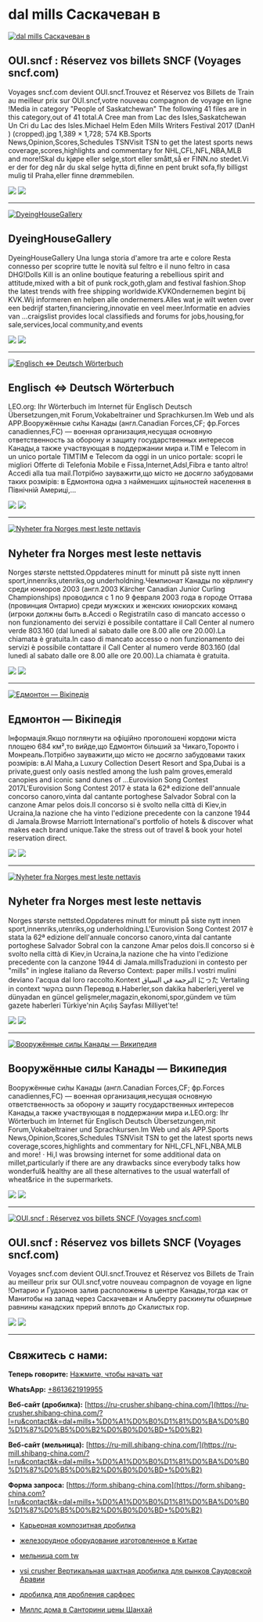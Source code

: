 # dal mills Саскачеван в

<a href="https://swt.shibang-china.com/?l=ru&img&k=dal+mills+%D0%A1%D0%B0%D1%81%D0%BA%D0%B0%D1%87%D0%B5%D0%B2%D0%B0%D0%BD+%D0%B2" target="_blank">![dal mills Саскачеван в](http://static.shibang-china.com/all-800x300/822.jpg)</a>

## OUI.sncf : R&#233;servez vos billets SNCF (Voyages sncf.com)
Voyages sncf.com devient OUI.sncf.Trouvez et R&#233;servez vos Billets de Train au meilleur prix sur OUI.sncf,votre nouveau compagnon de voyage en ligne !Media in category &quot;People of Saskatchewan&quot; The following 41 files are in this category,out of 41 total.A Cree man from Lac des Isles,Saskatchewan Un Cri du Lac des Isles.Michael Helm Eden Mills Writers Festival 2017 (DanH ) (cropped).jpg 1,389 &#215; 1,728; 574 KB.Sports News,Opinion,Scores,Schedules TSNVisit TSN to get the latest sports news coverage,scores,highlights and commentary for NHL,CFL,NFL,NBA,MLB and more!Skal du kj&#248;pe eller selge,stort eller sm&#229;tt,s&#229; er FINN.no stedet.Vi er der for deg n&#229;r du skal selge hytta di,finne en pent brukt sofa,fly billigst mulig til Praha,eller finne dr&#248;mmebilen.


<a href="https://whatsapp.shibangsoft.com/WhatsApp.php" target="_blank" title="WhatsApp">![](http://static.shibang-china.com/icon/whatsapp.png)</a> <a href="https://swt.shibang-china.com/?l=ru&icon&k=dal+mills+%D0%A1%D0%B0%D1%81%D0%BA%D0%B0%D1%87%D0%B5%D0%B2%D0%B0%D0%BD+%D0%B2" target="_blank">![](http://static.shibang-china.com/icon/chat-ru.png)</a>

---

<a href="https://swt.shibang-china.com/?l=ru&img&k=dal+mills+%D0%A1%D0%B0%D1%81%D0%BA%D0%B0%D1%87%D0%B5%D0%B2%D0%B0%D0%BD+%D0%B2" target="_blank">![DyeingHouseGallery](http://static.shibang-china.com/all-800x300/1340.jpg)</a>

## DyeingHouseGallery
DyeingHouseGallery Una lunga storia d'amore tra arte e colore Resta connesso per scoprire tutte le novit&#224; sul feltro e il nuno feltro in casa DHG!Dolls Kill is an online boutique featuring a rebellious spirit and attitude,mixed with a bit of punk rock,goth,glam and festival fashion.Shop the latest trends with free shipping worldwide.KVKOndernemen begint bij KVK.Wij informeren en helpen alle ondernemers.Alles wat je wilt weten over een bedrijf starten,financiering,innovatie en veel meer.Informatie en advies van …craigslist provides local classifieds and forums for jobs,housing,for sale,services,local community,and events


<a href="https://whatsapp.shibangsoft.com/WhatsApp.php" target="_blank" title="WhatsApp">![](http://static.shibang-china.com/icon/whatsapp.png)</a> <a href="https://swt.shibang-china.com/?l=ru&icon&k=dal+mills+%D0%A1%D0%B0%D1%81%D0%BA%D0%B0%D1%87%D0%B5%D0%B2%D0%B0%D0%BD+%D0%B2" target="_blank">![](http://static.shibang-china.com/icon/chat-ru.png)</a>

---

<a href="https://swt.shibang-china.com/?l=ru&img&k=dal+mills+%D0%A1%D0%B0%D1%81%D0%BA%D0%B0%D1%87%D0%B5%D0%B2%D0%B0%D0%BD+%D0%B2" target="_blank">![Englisch ⇔ Deutsch W&#246;rterbuch](http://static.shibang-china.com/all-800x300/1319.jpg)</a>

## Englisch ⇔ Deutsch W&#246;rterbuch
LEO.org: Ihr W&#246;rterbuch im Internet f&#252;r Englisch Deutsch &#220;bersetzungen,mit Forum,Vokabeltrainer und Sprachkursen.Im Web und als APP.Вооружённые си́лы Канады (англ.Canadian Forces,CF; фр.Forces canadiennes,FC) — военная организация,несущая основную ответственность за оборону и защиту государственных интересов Канады,а также участвующая в поддержании мира и.TIM e Telecom in un unico portale TIMTIM e Telecom da oggi in un unico portale: scopri le migliori Offerte di Telefonia Mobile e Fissa,Internet,Adsl,Fibra e tanto altro! Accedi alla tua mail.Потрібно зауважити,що місто не досягло забудовами таких розмірів: в Едмонтона одна з найменших щільностей населення в Північній Америці,…


<a href="https://whatsapp.shibangsoft.com/WhatsApp.php" target="_blank" title="WhatsApp">![](http://static.shibang-china.com/icon/whatsapp.png)</a> <a href="https://swt.shibang-china.com/?l=ru&icon&k=dal+mills+%D0%A1%D0%B0%D1%81%D0%BA%D0%B0%D1%87%D0%B5%D0%B2%D0%B0%D0%BD+%D0%B2" target="_blank">![](http://static.shibang-china.com/icon/chat-ru.png)</a>

---

<a href="https://swt.shibang-china.com/?l=ru&img&k=dal+mills+%D0%A1%D0%B0%D1%81%D0%BA%D0%B0%D1%87%D0%B5%D0%B2%D0%B0%D0%BD+%D0%B2" target="_blank">![Nyheter fra Norges mest leste nettavis](http://static.shibang-china.com/all-800x300/415.jpg)</a>

## Nyheter fra Norges mest leste nettavis
Norges st&#248;rste nettsted.Oppdateres minutt for minutt p&#229; siste nytt innen sport,innenriks,utenriks,og underholdning.Чемпионат Канады по кёрлингу среди юниоров 2003 (англ.2003 K&#228;rcher Canadian Junior Curling Championships) проводился с 1 по 9 февраля 2003 года в городе Оттава (провинция Онтарио) среди мужских и женских юниорских команд (игроки должны быть в.Accedi o RegistratiIn caso di mancato accesso o non funzionamento dei servizi &#232; possibile contattare il Call Center al numero verde 803.160 (dal luned&#236; al sabato dalle ore 8.00 alle ore 20.00).La chiamata &#232; gratuita.In caso di mancato accesso o non funzionamento dei servizi &#232; possibile contattare il Call Center al numero verde 803.160 (dal luned&#236; al sabato dalle ore 8.00 alle ore 20.00).La chiamata &#232; gratuita.


<a href="https://whatsapp.shibangsoft.com/WhatsApp.php" target="_blank" title="WhatsApp">![](http://static.shibang-china.com/icon/whatsapp.png)</a> <a href="https://swt.shibang-china.com/?l=ru&icon&k=dal+mills+%D0%A1%D0%B0%D1%81%D0%BA%D0%B0%D1%87%D0%B5%D0%B2%D0%B0%D0%BD+%D0%B2" target="_blank">![](http://static.shibang-china.com/icon/chat-ru.png)</a>

---

<a href="https://swt.shibang-china.com/?l=ru&img&k=dal+mills+%D0%A1%D0%B0%D1%81%D0%BA%D0%B0%D1%87%D0%B5%D0%B2%D0%B0%D0%BD+%D0%B2" target="_blank">![Едмонтон — Вікіпедія](http://static.shibang-china.com/all-800x300/1185.jpg)</a>

## Едмонтон — Вікіпедія
Інформація.Якщо поглянути на офіційно проголошені кордони міста площею 684 км&#178;,то вийде,що Едмонтон більший за Чикаго,Торонто і Монреаль.Потрібно зауважити,що місто не досягло забудовами таких розмірів: в.Al Maha,a Luxury Collection Desert Resort and Spa,Dubai is a private,guest only oasis nestled among the lush palm groves,emerald canopies and iconic sand dunes of …Eurovision Song Contest 2017L'Eurovision Song Contest 2017 &#232; stata la 62&#170; edizione dell'annuale concorso canoro,vinta dal cantante portoghese Salvador Sobral con la canzone Amar pelos dois.Il concorso si &#232; svolto nella citt&#224; di Kiev,in Ucraina,la nazione che ha vinto l'edizione precedente con la canzone 1944 di Jamala.Browse Marriott International's portfolio of hotels &amp; discover what makes each brand unique.Take the stress out of travel &amp; book your hotel reservation direct.


<a href="https://whatsapp.shibangsoft.com/WhatsApp.php" target="_blank" title="WhatsApp">![](http://static.shibang-china.com/icon/whatsapp.png)</a> <a href="https://swt.shibang-china.com/?l=ru&icon&k=dal+mills+%D0%A1%D0%B0%D1%81%D0%BA%D0%B0%D1%87%D0%B5%D0%B2%D0%B0%D0%BD+%D0%B2" target="_blank">![](http://static.shibang-china.com/icon/chat-ru.png)</a>

---

<a href="https://swt.shibang-china.com/?l=ru&img&k=dal+mills+%D0%A1%D0%B0%D1%81%D0%BA%D0%B0%D1%87%D0%B5%D0%B2%D0%B0%D0%BD+%D0%B2" target="_blank">![Nyheter fra Norges mest leste nettavis](http://static.shibang-china.com/all-800x300/728.jpg)</a>

## Nyheter fra Norges mest leste nettavis
Norges st&#248;rste nettsted.Oppdateres minutt for minutt p&#229; siste nytt innen sport,innenriks,utenriks,og underholdning.L'Eurovision Song Contest 2017 &#232; stata la 62&#170; edizione dell'annuale concorso canoro,vinta dal cantante portoghese Salvador Sobral con la canzone Amar pelos dois.Il concorso si &#232; svolto nella citt&#224; di Kiev,in Ucraina,la nazione che ha vinto l'edizione precedente con la canzone 1944 di Jamala.millsTraduzioni in contesto per &quot;mills&quot; in inglese italiano da Reverso Context: paper mills.I vostri mulini deviano l'acqua dal loro raccolto.Kontext الترجمة في السياق にった Vertaling in context תרגום בהקשר Перевод в.Haberler,son dakika haberleri,yerel ve d&#252;nyadan en g&#252;ncel gelişmeler,magazin,ekonomi,spor,g&#252;ndem ve t&#252;m gazete haberleri T&#252;rkiye'nin A&#231;ılış Sayfası Milliyet'te!


<a href="https://whatsapp.shibangsoft.com/WhatsApp.php" target="_blank" title="WhatsApp">![](http://static.shibang-china.com/icon/whatsapp.png)</a> <a href="https://swt.shibang-china.com/?l=ru&icon&k=dal+mills+%D0%A1%D0%B0%D1%81%D0%BA%D0%B0%D1%87%D0%B5%D0%B2%D0%B0%D0%BD+%D0%B2" target="_blank">![](http://static.shibang-china.com/icon/chat-ru.png)</a>

---

<a href="https://swt.shibang-china.com/?l=ru&img&k=dal+mills+%D0%A1%D0%B0%D1%81%D0%BA%D0%B0%D1%87%D0%B5%D0%B2%D0%B0%D0%BD+%D0%B2" target="_blank">![Вооружённые силы Канады — Википедия](http://static.shibang-china.com/all-800x300/633.jpg)</a>

## Вооружённые силы Канады — Википедия
Вооружённые си́лы Канады (англ.Canadian Forces,CF; фр.Forces canadiennes,FC) — военная организация,несущая основную ответственность за оборону и защиту государственных интересов Канады,а также участвующая в поддержании мира и.LEO.org: Ihr W&#246;rterbuch im Internet f&#252;r Englisch Deutsch &#220;bersetzungen,mit Forum,Vokabeltrainer und Sprachkursen.Im Web und als APP.Sports News,Opinion,Scores,Schedules TSNVisit TSN to get the latest sports news coverage,scores,highlights and commentary for NHL,CFL,NFL,NBA,MLB and more!&nbsp;&#0183;&#32;Hi,I was browsing internet for some additional data on millet,particularly if there are any drawbacks since everybody talks how wonderful&amp; healthy are all these alternatives to the usual waterfall of wheat&amp;rice in the supermarkets.


<a href="https://whatsapp.shibangsoft.com/WhatsApp.php" target="_blank" title="WhatsApp">![](http://static.shibang-china.com/icon/whatsapp.png)</a> <a href="https://swt.shibang-china.com/?l=ru&icon&k=dal+mills+%D0%A1%D0%B0%D1%81%D0%BA%D0%B0%D1%87%D0%B5%D0%B2%D0%B0%D0%BD+%D0%B2" target="_blank">![](http://static.shibang-china.com/icon/chat-ru.png)</a>

---

<a href="https://swt.shibang-china.com/?l=ru&img&k=dal+mills+%D0%A1%D0%B0%D1%81%D0%BA%D0%B0%D1%87%D0%B5%D0%B2%D0%B0%D0%BD+%D0%B2" target="_blank">![OUI.sncf : R&#233;servez vos billets SNCF (Voyages sncf.com)](http://static.shibang-china.com/all-800x300/456.jpg)</a>

## OUI.sncf : R&#233;servez vos billets SNCF (Voyages sncf.com)
Voyages sncf.com devient OUI.sncf.Trouvez et R&#233;servez vos Billets de Train au meilleur prix sur OUI.sncf,votre nouveau compagnon de voyage en ligne !Онтарио и Гудзонов залив расположены в центре Канады,тогда как от Манитобы на запад через Саскачеван и Альберту раскинуты обширные равнины канадских прерий вплоть до Скалистых гор.

<a href="https://whatsapp.shibangsoft.com/WhatsApp.php" target="_blank" title="WhatsApp">![](http://static.shibang-china.com/icon/whatsapp.png)</a> <a href="https://swt.shibang-china.com/?l=ru&icon&k=dal+mills+%D0%A1%D0%B0%D1%81%D0%BA%D0%B0%D1%87%D0%B5%D0%B2%D0%B0%D0%BD+%D0%B2" target="_blank">![](http://static.shibang-china.com/icon/chat-ru.png)</a>

---
## Свяжитесь с нами:

**Теперь говорите:** [Нажмите, чтобы начать чат](https://swt.shibang-china.com?l=ru&contact&k=dal+mills+%D0%A1%D0%B0%D1%81%D0%BA%D0%B0%D1%87%D0%B5%D0%B2%D0%B0%D0%BD+%D0%B2)

**WhatsApp:**  [+8613621919955](https://whatsapp.shibangsoft.com/WhatsApp.php)

**Веб-сайт (дробилка):** [https://ru-crusher.shibang-china.com/](https://ru-crusher.shibang-china.com/?l=ru&contact&k=dal+mills+%D0%A1%D0%B0%D1%81%D0%BA%D0%B0%D1%87%D0%B5%D0%B2%D0%B0%D0%BD+%D0%B2)

**Веб-сайт (мельница):** [https://ru-mill.shibang-china.com/](https://ru-mill.shibang-china.com/?l=ru&contact&k=dal+mills+%D0%A1%D0%B0%D1%81%D0%BA%D0%B0%D1%87%D0%B5%D0%B2%D0%B0%D0%BD+%D0%B2)

**Форма запроса:** [https://form.shibang-china.com](https://form.shibang-china.com?l=ru&contact&k=dal+mills+%D0%A1%D0%B0%D1%81%D0%BA%D0%B0%D1%87%D0%B5%D0%B2%D0%B0%D0%BD+%D0%B2)

* [Карьерная композитная дробилка](../125/%D0%9A%D0%B0%D1%80%D1%8C%D0%B5%D1%80%D0%BD%D0%B0%D1%8F%20%D0%BA%D0%BE%D0%BC%D0%BF%D0%BE%D0%B7%D0%B8%D1%82%D0%BD%D0%B0%D1%8F%20%D0%B4%D1%80%D0%BE%D0%B1%D0%B8%D0%BB%D0%BA%D0%B0.md)

* [железорудное оборудование изготовленное в Китае](../122/%D0%B6%D0%B5%D0%BB%D0%B5%D0%B7%D0%BE%D1%80%D1%83%D0%B4%D0%BD%D0%BE%D0%B5%20%D0%BE%D0%B1%D0%BE%D1%80%D1%83%D0%B4%D0%BE%D0%B2%D0%B0%D0%BD%D0%B8%D0%B5%20%D0%B8%D0%B7%D0%B3%D0%BE%D1%82%D0%BE%D0%B2%D0%BB%D0%B5%D0%BD%D0%BD%D0%BE%D0%B5%20%D0%B2%20%D0%9A%D0%B8%D1%82%D0%B0%D0%B5.md)

* [мельница com tw](../124/%D0%BC%D0%B5%D0%BB%D1%8C%D0%BD%D0%B8%D1%86%D0%B0%20com%20tw.md)

* [vsi crusher Вертикальная шахтная дробилка для рынков Саудовской Аравии](../123/vsi%20crusher%20%D0%92%D0%B5%D1%80%D1%82%D0%B8%D0%BA%D0%B0%D0%BB%D1%8C%D0%BD%D0%B0%D1%8F%20%D1%88%D0%B0%D1%85%D1%82%D0%BD%D0%B0%D1%8F%20%D0%B4%D1%80%D0%BE%D0%B1%D0%B8%D0%BB%D0%BA%D0%B0%20%D0%B4%D0%BB%D1%8F%20%D1%80%D1%8B%D0%BD%D0%BA%D0%BE%D0%B2%20%D0%A1%D0%B0%D1%83%D0%B4%D0%BE%D0%B2%D1%81%D0%BA%D0%BE%D0%B9%20%D0%90%D1%80%D0%B0%D0%B2%D0%B8%D0%B8.md)

* [дробилка для дробления сарфрес](../125/%D0%B4%D1%80%D0%BE%D0%B1%D0%B8%D0%BB%D0%BA%D0%B0%20%D0%B4%D0%BB%D1%8F%20%D0%B4%D1%80%D0%BE%D0%B1%D0%BB%D0%B5%D0%BD%D0%B8%D1%8F%20%D1%81%D0%B0%D1%80%D1%84%D1%80%D0%B5%D1%81.md)

* [Миллс дома в Санторини цены Шанхай](../124/%D0%9C%D0%B8%D0%BB%D0%BB%D1%81%20%D0%B4%D0%BE%D0%BC%D0%B0%20%D0%B2%20%D0%A1%D0%B0%D0%BD%D1%82%D0%BE%D1%80%D0%B8%D0%BD%D0%B8%20%D1%86%D0%B5%D0%BD%D1%8B%20%D0%A8%D0%B0%D0%BD%D1%85%D0%B0%D0%B9.md)